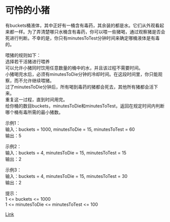 <h1>可怜的小猪</h1>

有buckets桶液体，其中正好有一桶含有毒药，其余装的都是水。它们从外观看起来都一样。为了弄清楚哪只水桶含有毒药，你可以喂一些猪喝，通过观察猪是否会死进行判断。不幸的是，你只有minutesToTest分钟时间来确定哪桶液体是有毒的。</br>

喂猪的规则如下：</br>
选择若干活猪进行喂养</br>
可以允许小猪同时饮用任意数量的桶中的水，并且该过程不需要时间。</br>
小猪喝完水后，必须有minutesToDie分钟的冷却时间。在这段时间里，你只能观察，而不允许继续喂猪。</br>
过了minutesToDie分钟后，所有喝到毒药的猪都会死去，其他所有猪都会活下来。</br>
重复这一过程，直到时间用完。</br>
给你桶的数目buckets，minutesToDie和minutesToTest，返回在规定时间内判断哪个桶有毒所需的最小猪数。</br>

示例1：</br>
输入：buckets = 1000, minutesToDie = 15, minutesToTest = 60</br>
输出：5</br>

示例2：</br>
输入：buckets = 4, minutesToDie = 15, minutesToTest = 15</br>
输出：2</br>

示例3：</br>
输入：buckets = 4, minutesToDie = 15, minutesToTest = 30</br>
输出：2</br>

提示：</br>
1 <= buckets <= 1000</br>
1 <= minutesToDie <= minutesToTest <= 100</br>

[Link](https://leetcode-cn.com/problems/poor-pigs/)